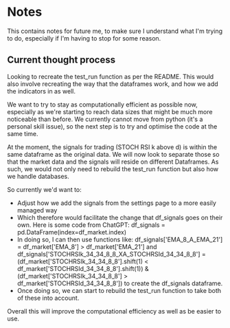 # Notes

This contains notes for future me, to make sure I understand what I'm trying to do, especially if I'm having to stop for some reason.

## Current thought process

Looking to recreate the test_run function as per the README. This would also involve recreating the way that the dataframes work, and how we add the indicators in as well.

We want to try to stay as computationally efficient as possible now, especially as we're starting to reach data sizes that might be much more noticeable than before. We currently cannot move from python (it's a personal skill issue), so the next step is to try and optimise the code at the same time.

At the moment, the signals for trading (STOCH RSI k above d) is within the same dataframe as the original data. We will now look to separate those so that the market data and the signals will reside on different Dataframes. As such, we would not only need to rebuild the test_run function but also how we handle databases.

So currently we'd want to:

- Adjust how we add the signals from the settings page to a more easily managed way
- Which therefore would facilitate the change that df_signals goes on their own. Here is some code from ChatGPT: df_signals = pd.DataFrame(index=df_market.index)
- In doing so, I can then use functions like: df_signals['EMA_8_A_EMA_21'] = df_market['EMA_8'] > df_market['EMA_21'] and df_signals['STOCHRSIk_34_34_8_8_XA_STOCHRSId_34_34_8_8'] = (df_market['STOCHRSIk_34_34_8_8'].shift(1) < df_market['STOCHRSId_34_34_8_8'].shift(1)) & (df_market['STOCHRSIk_34_34_8_8'] > df_market['STOCHRSId_34_34_8_8']) to create the df_signals dataframe.
- Once doing so, we can start to rebuild the test_run function to take both of these into account.

Overall this will improve the computational efficiency as well as be easier to use.
